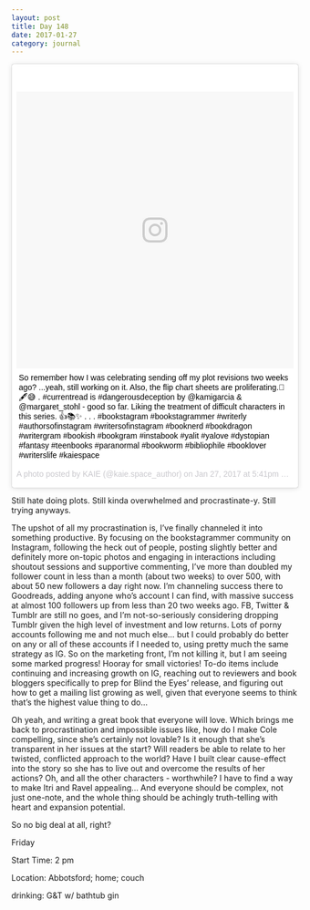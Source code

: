 ```yaml
---
layout: post
title: Day 148
date: 2017-01-27
category: journal
---
```


<blockquote class="instagram-media" data-instgrm-captioned data-instgrm-version="7" style=" background:#FFF; border:0; border-radius:3px; box-shadow:0 0 1px 0 rgba(0,0,0,0.5),0 1px 10px 0 rgba(0,0,0,0.15); margin: 1px; max-width:658px; padding:0; width:99.375%; width:-webkit-calc(100% - 2px); width:calc(100% - 2px);"><div style="padding:8px;"> <div style=" background:#F8F8F8; line-height:0; margin-top:40px; padding:50.0% 0; text-align:center; width:100%;"> <div style=" background:url(data:image/png;base64,iVBORw0KGgoAAAANSUhEUgAAACwAAAAsCAMAAAApWqozAAAABGdBTUEAALGPC/xhBQAAAAFzUkdCAK7OHOkAAAAMUExURczMzPf399fX1+bm5mzY9AMAAADiSURBVDjLvZXbEsMgCES5/P8/t9FuRVCRmU73JWlzosgSIIZURCjo/ad+EQJJB4Hv8BFt+IDpQoCx1wjOSBFhh2XssxEIYn3ulI/6MNReE07UIWJEv8UEOWDS88LY97kqyTliJKKtuYBbruAyVh5wOHiXmpi5we58Ek028czwyuQdLKPG1Bkb4NnM+VeAnfHqn1k4+GPT6uGQcvu2h2OVuIf/gWUFyy8OWEpdyZSa3aVCqpVoVvzZZ2VTnn2wU8qzVjDDetO90GSy9mVLqtgYSy231MxrY6I2gGqjrTY0L8fxCxfCBbhWrsYYAAAAAElFTkSuQmCC); display:block; height:44px; margin:0 auto -44px; position:relative; top:-22px; width:44px;"></div></div> <p style=" margin:8px 0 0 0; padding:0 4px;"> <a href="https://www.instagram.com/p/BPyjvOmAFAR/" style=" color:#000; font-family:Arial,sans-serif; font-size:14px; font-style:normal; font-weight:normal; line-height:17px; text-decoration:none; word-wrap:break-word;" target="_blank">So remember how I was celebrating sending off my plot revisions two weeks ago? ...yeah, still working on it. Also, the flip chart sheets are proliferating.📖🖋😅 . #currentread is #dangerousdeception by @kamigarcia &amp; @margaret_stohl - good so far. Liking the treatment of difficult characters in this series. 👍📚✨ . . . #bookstagram #bookstagrammer #writerly #authorsofinstagram #writersofinstagram #booknerd #bookdragon #writergram #bookish #bookgram #instabook #yalit #yalove #dystopian #fantasy #teenbooks #paranormal #bookworm #bibliophile #booklover #writerslife #kaiespace</a></p> <p style=" color:#c9c8cd; font-family:Arial,sans-serif; font-size:14px; line-height:17px; margin-bottom:0; margin-top:8px; overflow:hidden; padding:8px 0 7px; text-align:center; text-overflow:ellipsis; white-space:nowrap;">A photo posted by KAIE (@kaie.space_author) on <time style=" font-family:Arial,sans-serif; font-size:14px; line-height:17px;" datetime="2017-01-28T01:41:28+00:00">Jan 27, 2017 at 5:41pm PST</time></p></div></blockquote>
<script async defer src="//platform.instagram.com/en_US/embeds.js"></script>

Still hate doing plots. Still kinda overwhelmed and procrastinate-y. Still trying anyways. 

The upshot of all my procrastination is, I’ve finally channeled it into something productive. By focusing on the bookstagrammer community on Instagram, following the heck out of people, posting slightly better and definitely more on-topic photos and engaging in interactions including shoutout sessions and supportive commenting, I’ve more than doubled my follower count in less than a month (about two weeks) to over 500, with about 50 new followers a day right now. I’m channeling success there to Goodreads, adding anyone who’s account I can find, with massive success at almost 100 followers up from less than 20 two weeks ago. FB, Twitter & Tumblr are still no goes, and I’m not-so-seriously considering dropping Tumblr given the high level of investment and low returns. Lots of porny accounts following me and not much else… but I could probably do better on any or all of these accounts if I needed to, using pretty much the same strategy as IG. So on the marketing front, I’m not killing it, but I am seeing some marked progress! Hooray for small victories! To-do items include continuing and increasing growth on IG, reaching out to reviewers and book bloggers specifically to prep for Blind the Eyes’ release, and figuring out how to get a mailing list growing as well, given that everyone seems to think that’s the highest value thing to do…

Oh yeah, and writing a great book that everyone will love. Which brings me back to procrastination and impossible issues like, how do I make Cole compelling, since she’s certainly not lovable? Is it enough that she’s transparent in her issues at the start? Will readers be able to relate to her twisted, conflicted approach to the world? Have I built clear cause-effect into the story so she has to live out and overcome the results of her actions? Oh, and all the other characters - worthwhile? I have to find a way to make Itri and Ravel appealing… And everyone should be complex, not just one-note, and the whole thing should be achingly truth-telling with heart and expansion potential.

So no big deal at all, right?

Friday

Start Time: 2 pm

Location: Abbotsford; home; couch

drinking: G&T w/ bathtub gin
